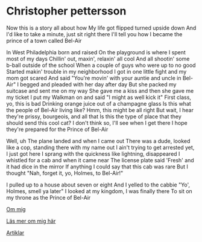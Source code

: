 # Christopher pettersson


Now this is a story all about how
My life got flipped turned upside down
And I'd like to take a minute, just sit right there
I'll tell you how I became the prince of a town called Bel-Air


In West Philadelphia born and raised
On the playground is where I spent most of my days
Chillin' out, maxin', relaxin' all cool
And all shootin' some b-ball outside of the school
When a couple of guys who were up to no good
Started makin' trouble in my neighborhood
I got in one little fight and my mom got scared
And said "You're movin' with your auntie and uncle in Bel-Air"
I begged and pleaded with her day after day
But she packed my suitcase and sent me on my way
She gave me a kiss and then she gave me my ticket
I put my Walkman on and said "I might as well kick it"
First class, yo, this is bad
Drinking orange juice out of a champagne glass
Is this what the people of Bel-Air living like?
Hmm, this might be all right
But wait, I hear they're prissy, bourgeois, and all that
Is this the type of place that they should send this cool cat?
I don't think so, I'll see when I get there
I hope they're prepared for the Prince of Bel-Air

Well, uh
The plane landed and when I came out
There was a dude, looked like a cop, standing there with my name out
I ain't trying to get arrested yet, I just got here
I sprang with the quickness like lightning, disappeared
I whistled for a cab and when it came near
The license plate said 'Fresh' and it had dice in the mirror
If anything I could say that this cab was rare
But I thought "Nah, forget it, yo, Holmes, to Bel-Air!"


I pulled up to a house about seven or eight
And I yelled to the cabbie "Yo', Holmes, smell ya later"
I looked at my kingdom, I was finally there
To sit on my throne as the Prince of Bel-Air


[Om mig](/about)

[Läs mer om mig här](/read-more)

[Artiklar](/article)
